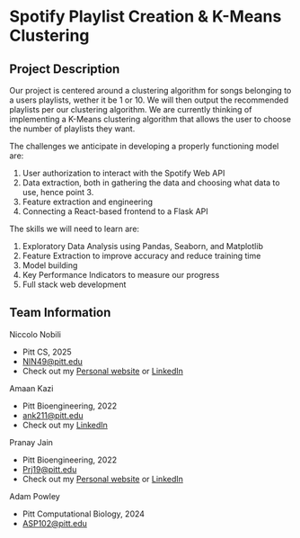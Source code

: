 # Spotify Playlist Creation & K-Means Clustering

## Project Description

Our project is centered around a clustering algorithm for songs belonging to a users
  playlists, wether it be 1 or 10. We will then output the recommended playlists per
  our clustering algorithm. We are currently thinking of implementing a K-Means clustering
  algorithm that allows the user to choose the number of playlists they want.

The challenges we anticipate in developing a properly functioning model are:

  1. User authorization to interact with the Spotify Web API
  2. Data extraction, both in gathering the data and choosing what data to use, hence point 3.
  3. Feature extraction and engineering
  4. Connecting a React-based frontend to a Flask API

The skills we will need to learn are:

  1. Exploratory Data Analysis using Pandas, Seaborn, and Matplotlib
  2. Feature Extraction to improve accuracy and reduce training time
  3. Model building
  4. Key Performance Indicators to measure our progress
  5. Full stack web development


## Team Information

Niccolo Nobili
* Pitt CS, 2025
* NIN49@pitt.edu
* Check out my [Personal website](https://niccolonobili.netlify.app/) or [LinkedIn](https://www.linkedin.com/in/niccolonobili/)

Amaan Kazi
* Pitt Bioengineering, 2022
* ank211@pitt.edu
* Check out my [LinkedIn](https://www.linkedin.com/in/amaan-kazi-64a682191)

Pranay Jain
* Pitt Bioengineering, 2022
* Prj19@pitt.edu
* Check out my [Personal website](https://pranay99jain.wixsite.com/portfolio) or [LinkedIn](https://www.linkedin.com/in/pranayj7/)

Adam Powley
* Pitt Computational Biology, 2024
* ASP102@pitt.edu